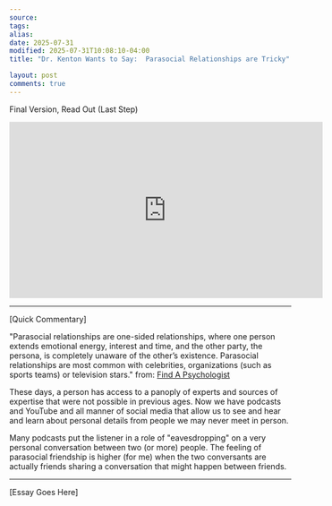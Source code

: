```yaml
---
source:
tags:
alias:
date: 2025-07-31
modified: 2025-07-31T10:08:10-04:00
title: "Dr. Kenton Wants to Say:  Parasocial Relationships are Tricky"

layout: post
comments: true
---
```


  Final Version, Read Out (Last Step)

<iframe width="560" height="315" src="https://www.youtube.com/embed/[replace]" title="YouTube video player" frameborder="0" allow="accelerometer; autoplay; clipboard-write; encrypted-media; gyroscope; picture-in-picture; web-share" allowfullscreen></iframe>

<!-- <img src="{{site.baseurl}}/images/[REPLACE]" width="560"> -->


---
[Quick Commentary]

"Parasocial relationships are one-sided relationships, where one person extends emotional energy, interest and time, and the other party, the persona, is completely unaware of the other’s existence. Parasocial relationships are most common with celebrities, organizations (such as sports teams) or television stars." from: [Find A Psychologist](https://www.findapsychologist.org/parasocial-relationships-the-nature-of-celebrity-fascinations/)

These days, a person has access to a panoply of experts and sources of expertise that were not possible in previous ages. Now we have podcasts and YouTube and all manner of social media that allow us to see and hear and learn about personal details from people we may never meet in person. 

Many podcasts put the listener in a role of "eavesdropping" on a very personal conversation between two (or more) people. The feeling of parasocial friendship is higher (for me) when the two conversants are actually friends sharing a conversation that might happen between friends.




---

[Essay Goes Here]



